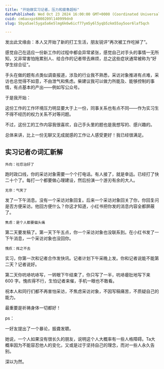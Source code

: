 ```yaml
---
title: "开始做实习记者，压力和疲惫超标"
datePublished: Wed Oct 23 2024 16:00:00 GMT+0000 (Coordinated Universal Time)
cuid: cm6axxpz6000209l140999dn0
slug: 5bya5ael5yga5a6e5lmg6k6w6icf77ym5y6l5yqb5zkm55ay5oor6laf5qch

---
```


发出此文缘由：本人又开始了新的打工生活，朋友锐评“再次被工作吃掉了”。

感觉自己在适应一份新工作的过程中都会异常紧张，感觉自己对手头的事情一无所知，又非常害怕拖累别人、给合作的记者带去麻烦，总之这些症状通常被称为“好学生综合征”。

手头在做的题有点类似调查报道，涉及的行业我不熟悉，采访对象推进有点难，采访也总觉得不如意，不由泄气和焦虑。柴建议我可以做力所能及、能够控制的事情，有点基本的产出——例如写公众号。

于是我开始：

这份工作的工作环境压力明显要大于上一份，同事关系也有点不同——作为实习生不得不经历的权力关系不对等问题。

不过，这份工的工作内容我很喜欢，自己手头里的题也是我想写的、感兴趣的。

总体来讲，比上一份无聊又无成就感的工作让人感受更好！我已经很满足。

## 实习记者の词汇新解

`外向：社恐治好了`

跑时政口线，你的采访对象需要一个个打电话。有人接了，就是幸运。已经打了快二十个了。每打一个都要做心理建设，然后扮演一个游刃有余的大人。

`无奈：气笑了`

发了一下午消息。没有一个采访对象回复。后来一个采访对象回关了你，你回复问是否方便采访。他回方便什么？你这才知道，小红书把你发的消息内容全都屏蔽了。

`焦虑：是个人都要偏头痛`

第二天要发稿了。第一天下午五点，你一个采访对象也没联系到。在小红书发了一下午消息，一个采访对象也没回你。

`愧疚：挥之不去`

实习，你第一次和记者合作发快讯。记者计划下午采晚上发。你和记者说能不能第二天？记者说好。

第二天你吭哧吭哧写，一转眼下午结束了，你只写了一半，吭哧瘪肚地写下来 600 字。愧疚得不行，生怕记者来催，手机一眼也不敢看。

祝本人和同行们都不再害怕采访，不焦虑采访对象，不因写稿痛苦，不质疑自己的能力。

最重要是祈祷身体一切都好！

ps：

一好友提出了一个暴论，振聋发聩。

她说，一个人如果没有很长久的朋友，说明这个人大概率有一些人格障碍。Ta大概率因为不能容忍他人的变化，又或是过于坚持自己的理念，而对一些人永久告别。

深以为然。